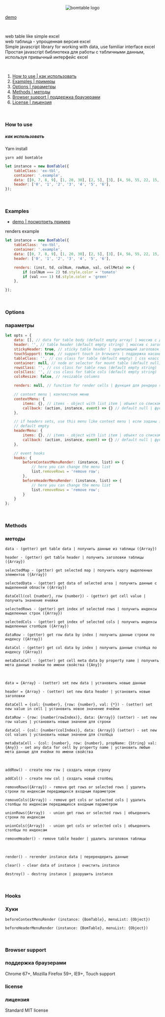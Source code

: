 <div align="center">
<img src="http://lebonnet.ru/bomtable/bt.png" alt="bomtable logo" />
</div>

[demo](https://lebonnet.github.io/)

<br/>

web table like simple excel<br/>
web таблица - упрощенная версия excel
<br/>
Simple javascript library for working with data, use familiar interface excel<br/>
Простая javascript библиотека для работы с табличными данным, используя привычный интерфейс excel

<br/>

1. [How to use | как использовать](#how-to-use)
2. [Examples | примеры](#examples)
3. [Options | параметры](#options)
4. [Methods | методы](#methods)
5. [Browser support | поддержка браузерами](#browser-support)
6. [License | лицензия](#license)

<br/>

### How to use
##### как использовать

Yarn install

```text
yarn add bomtable
```

```javascript
let instance = new BomTable({
    tableClass: 'ex-tbl',
    container: '.example',
    data: [[0, 7, 8, 9], [1, 20, 30], [2, 5], [3], [4, 56, 55, 22, 15, 18], [5, 7, 1], [6]],
    header: ['0', '1', '2', '3', '4', '5', '6'],
});
```

<br/>

### Examples
- [ demo | посмотреть пример](https://lebonnet.github.io/)

renders example
```javascript
let instance = new BomTable({
    tableClass: 'ex-tbl',
    container: '.example',
    data: [[0, 7, 8, 9], [1, 20, 30], [2, 5], [3], [4, 56, 55, 22, 15, 18], [5, 7, 1], [6]],
    header: ['0', '1', '2', '3', '4', '5', '6'],

    renders: (inst, td, colNum, rowNum, val, cellMeta) => {
        if (colNum === 2) td.style.color = 'tomato'
        if (val === 1) td.style.color = 'green'
    },

});
```

<br/>

### Options
### параметры
```javascript
let opts = {
    data: [], // data for table body (default empty array) | массив с данными
    header: '', // table header (default empty string) | массив с заголовками для таблицы
    stickyHeader: true, // sticky table header | прилипающий заголовок таблицы 
    touchSupport: true, // support touch in browsers | поддержка касаний в браузерах
    tableClass: '', // css class for table (default empty) | css класс для таблицы
    container: null, // node or selector for mount table (default null) | HTML элемент или селектор для монтирования таблицы
    rowsClass: '', // css class for table rows (default empty string) | css класс для строк
    colsClass: '', // css class for table cols (default empty string) | css класс для столбцов
    colsResize: false, // resizable columns

    renders: null, // function for render cells | функция для рендера ячеек

    // context menu | контекстное меню
    contextMenu: {
        items: {}, // items - object with list item | объект со списком элементов меню
        callback: (action, instance, event) => {} // default null | функция обратного вызова, срабатывает по клику по пункту меню
    },

    // if headers sets, use this menu like context menu | если заданы заголовки, готовить так же как контекстное меню
    // default empty
    headerMenu: {
        items: {}, // items - object with list item | объект со списком элементов меню
        callback: (action, instance, event) => {} // default null | функция обратного вызова, срабатывает по клику по пункту меню
    },

    // event hooks 
    hooks: {
        beforeContextMenuRender: (instance, list) => {
            // here you can change the menu list
            list.removeRows = 'remove row'; 
        },
        beforeHeaderMenuRender: (instance, list) => {
            // here you can change the menu list
            list.removeRows = 'remove row'; 
        }
    }
};
```

<br/>

### Methods
### методы
```
data - (getter) get table data | получить данные из таблицы ({Array})

header - (getter) get table header | получить заголовки таблицы ({Array})

selectedMap - (getter) get selected map | получить карту выделенных элементов ({Array})

selectedData - (getter) get data of selected area | получить данные с выделенной области ({Array})

dataCell(col {number}, row {number}) - (getter) get cell value | получить значение ячейки

selectedRows - (getter) get index of selected rows | получить индексы выделенных строк ({Array})

selectedCols - (getter) get index of selected cols | получить индексы выделенных столбцов ({Array})

dataRow - (getter) get row data by index | получить данные строки по индексу ({Array})
 
dataCol - (getter) get col data by index | получить данные столбца по индексу ({Array})

metaDataCell - (getter) get cell meta data by property name | получить мета данные ячейки по имени свойства ({Any})
```
<br/>

```
data = {Array} - (setter) set new data | установить новые данные

header = {Array} - (setter) set new data header | установить новые заголовки

dataCell = {col: {number}, {row: {number}, val: {*}) - (setter) set new value in cell | установить новое значение ячейки

dataRow - {row: {number(rowIndex)}, data: {Array}} (setter) - set new row values | установить новые значени для строки 
 
dataCol - {col: {number(colIndex)}, data: {Array}} (setter) - set new col values | установить новые значени для столбца

metaDataCell - {col: {number}, row: {number}, propName: {String} val: {Any}} - set any data for cell by property name | установить любые мета данные для ячейки по имени свойства
```
<br/>

```
addRow() - create new row | создать новую строку

addCol() - create new col | создать новый столбец

removeRows({Array}) - remove get rows or selected rows | удалить строки по индексам передающихся входным параметром

removeCols({Array}) - remove get cols or selected cols | удалить столбцы по индексам передающихся входным параметром

unionRows({Array})  - union get rows or selected rows | объеденить строки по индексам

unionCols({Array})  - union get cols or selected cols | объеденить столбцы по индексам

removeHeader() - remove table header | удалить заголовок таблицы
```
<br/>

```
render() - rerender instance data | перерендерить данные

clear() - clear data of instance | очистить instance

destroy() - destroy instance | разрушить instance
```
<br/>

### Hooks
### Хуки
```
beforeContextMenuRender (instance: {BomTable}, menuList: {Object})

beforeHeaderMenuRender (instance: {BomTable}, menuList: {Object})
```
<br/>

### Browser support
### поддержка браузерами
Chrome 67+, Mozilla Firefox 59+, IE9+,
Touch support
<br/>

### license
### лицензия
Standard MIT license
